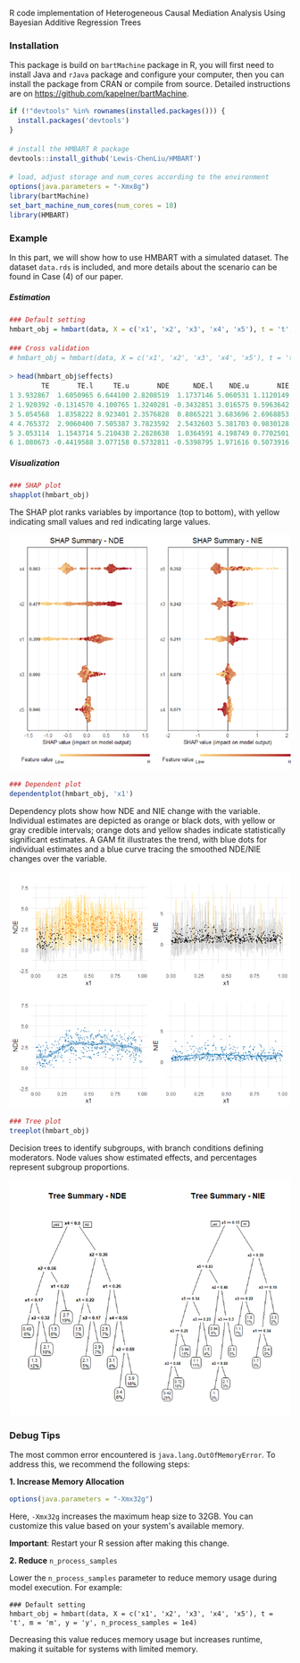 R code implementation of Heterogeneous Causal Mediation Analysis Using Bayesian Additive Regression Trees

### Installation

This package is build on `bartMachine` package in R, you will first need to install Java and `rJava` package and configure your computer, then you can install the package from CRAN or compile from source. Detailed instructions are on <https://github.com/kapelner/bartMachine>.

```R
if (!"devtools" %in% rownames(installed.packages())) {
  install.packages('devtools')
}

# install the HMBART R package
devtools::install_github('Lewis-ChenLiu/HMBART')

# load, adjust storage and num_cores according to the environment
options(java.parameters = "-Xmx8g")
library(bartMachine)
set_bart_machine_num_cores(num_cores = 10)
library(HMBART)
```

### Example

In this part, we will show how to use HMBART with a simulated dataset. The dataset `data.rds` is included, and more details about the scenario can be found in Case (4) of our paper.

##### Estimation

```R
### Default setting
hmbart_obj = hmbart(data, X = c('x1', 'x2', 'x3', 'x4', 'x5'), t = 't', m = 'm', y = 'y')

### Cross validation
# hmbart_obj = hmbart(data, X = c('x1', 'x2', 'x3', 'x4', 'x5'), t = 't', m = 'm', y = 'y', CV = TRUE)

> head(hmbart_obj$effects)
        TE       TE.l     TE.u       NDE      NDE.l    NDE.u       NIE      NIE.l    NIE.u
1 3.932867  1.6050965 6.644100 2.8208519  1.1737146 5.060531 1.1120149 -1.3211790 3.883400
2 1.920392 -0.1314570 4.100765 1.3240281 -0.3432851 3.016575 0.5963642 -0.6991594 2.214197
3 5.054568  1.8358222 8.923401 2.3576828  0.8865221 3.683696 2.6968853  0.0000000 6.392640
4 4.765372  2.9060400 7.505387 3.7823592  2.5432603 5.381703 0.9830128 -0.5238947 3.369680
5 3.053114  1.1543714 5.210438 2.2828638  1.0364591 4.198749 0.7702501 -1.2907950 2.768051
6 1.080673 -0.4419588 3.077158 0.5732811 -0.5398795 1.971616 0.5073916 -0.7375299 2.207598

```

##### Visualization

```R
### SHAP plot
shapplot(hmbart_obj)
```

The SHAP plot ranks variables by importance (top to bottom), with yellow indicating small values and red indicating large values.

![SHAP Image](figs/shap.png)

```R
### Dependent plot
dependentplot(hmbart_obj, 'x1')
```

Dependency plots show how NDE and NIE change with the variable. Individual estimates are depicted as orange or black dots, with yellow or gray credible intervals; orange dots and yellow shades indicate statistically significant estimates. A GAM fit illustrates the trend, with blue dots for individual estimates and a blue curve tracing the smoothed NDE/NIE changes over the variable.

![Dependent Image](figs/dep.png)

```R
### Tree plot
treeplot(hmbart_obj)
```

Decision trees to identify subgroups, with branch conditions defining moderators. Node values show estimated effects, and percentages represent subgroup proportions.

![Dependent Image](figs/tree.png)

### Debug Tips

The most common error encountered is `java.lang.OutOfMemoryError`. To address this, we recommend the following steps: 

**1. Increase Memory Allocation**

```R
options(java.parameters = "-Xmx32g")
```

Here, `-Xmx32g` increases the maximum heap size to 32GB. You can customize this value based on your system's available memory.

**Important**: Restart your R session after making this change.

**2. Reduce** `n_process_samples`

Lower the `n_process_samples` parameter to reduce memory usage during model execution. For example:

```
### Default setting
hmbart_obj = hmbart(data, X = c('x1', 'x2', 'x3', 'x4', 'x5'), t = 't', m = 'm', y = 'y', n_process_samples = 1e4)
```

Decreasing this value reduces memory usage but increases runtime, making it suitable for systems with limited memory.
